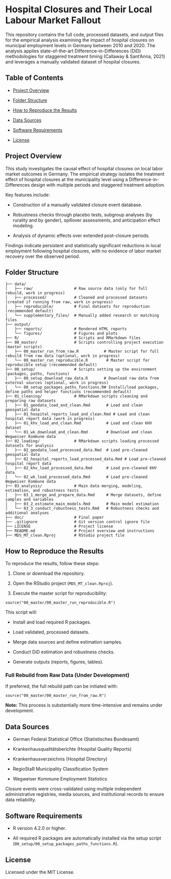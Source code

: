 # Hospital Closures and Their Local Labour Market Fallout

This repository contains the full code, processed datasets, and output files for the empirical analysis examining the impact of hospital closures on municipal employment levels in Germany between 2010 and 2020. The analysis applies state-of-the-art Difference-in-Differences (DiD) methodologies for staggered treatment timing (Callaway & Sant’Anna, 2021) and leverages a manually validated dataset of hospital closures.

## Table of Contents

-    [Project Overview](https://chatgpt.com/c/680baebe-06b0-8011-b832-7f35c8428544#project-overview)

-    [Folder Structure](https://chatgpt.com/c/680baebe-06b0-8011-b832-7f35c8428544#folder-structure)

-    [How to Reproduce the Results](https://chatgpt.com/c/680baebe-06b0-8011-b832-7f35c8428544#how-to-reproduce-the-results)

-    [Data Sources](https://chatgpt.com/c/680baebe-06b0-8011-b832-7f35c8428544#data-sources)

-    [Software Requirements](https://chatgpt.com/c/680baebe-06b0-8011-b832-7f35c8428544#software-requirements)

-    [License](https://chatgpt.com/c/680baebe-06b0-8011-b832-7f35c8428544#license)

## Project Overview

This study investigates the causal effect of hospital closures on local labor market outcomes in Germany. The empirical strategy isolates the treatment effect of hospital closures at the municipality level using a Difference-in-Differences design with multiple periods and staggered treatment adoption.

Key features include:

-    Construction of a manually validated closure event database.

-    Robustness checks through placebo tests, subgroup analyses (by rurality and by gender), spillover assessments, and anticipation effect modeling.

-    Analysis of dynamic effects over extended post-closure periods.

Findings indicate persistent and statistically significant reductions in local employment following hospital closures, with no evidence of labor market recovery over the observed period.

## Folder Structure

```         
├── data/
│   ├── raw/                  # Raw source data (only for full rebuild, work in progress)
│   ├── processed/            # Cleaned and processed datasets (created if running from raw, work in progress)
│   ├── reproducible/         # Final datasets for reproduction (recommended default)
│   └── supplementary_files/  # Manually added research or matching files
├── output/
│   ├── reports/              # Rendered HTML reports
│   └── figures/              # Figures and plots
├── R/                        # Scripts and RMarkdown files
├── 00_master/                # Scripts controlling project execution (master scripts)
│   ├── 00_master_run_from_raw.R           # Master script for full rebuild from raw data (optional, work in progress)
│   └── 00_master_run_reproducible.R        # Master script for reproducible setup (recommended default)
├── 00_setup/                 # Scripts setting up the environment (packages, paths, functions)
│   ├── 00_setup_download_raw_data.R       # Download raw data from external sources (optional, work in progress)
│   └── 00_setup_packages_paths_functions.R# Install/load packages, define paths and helper functions (recommended default)
├── 01_cleaning/              # RMarkdown scripts cleaning and preparing raw datasets
│   ├── 01_geodata_load_and_clean.Rmd       # Load and clean geospatial data
│   ├── 01_hospital_reports_load_and_clean.Rmd # Load and clean hospital report data (work in progress)
│   ├── 01_khv_load_and_clean.Rmd           # Load and clean KHV dataset
│   └── 01_wk_download_and_clean.Rmd        # Download and clean Wegweiser Kommune data
├── 02_loading/               # RMarkdown scripts loading processed datasets for analysis
│   ├── 02_geodata_load_processed_data.Rmd  # Load pre-cleaned geospatial data
│   ├── 02_hospital_reports_load_processed_data.Rmd # Load pre-cleaned hospital report data
│   ├── 02_khv_load_processed_data.Rmd      # Load pre-cleaned KHV data
│   └── 02_wk_load_processed_data.Rmd       # Load pre-cleaned Wegweiser Kommune data
├── 03_analysis/              # Main data merging, modeling, estimation, and robustness tests
│   ├── 03_1_merge_and_prepare_data.Rmd     # Merge datasets, define samples and variables
│   ├── 03_2_estimate_main_models.Rmd       # Main model estimation
│   └── 03_3_conduct_robustness_tests.Rmd   # Robustness checks and additional analyses
├── doc/                      # Final paper
├── .gitignore                # Git version control ignore file
├── LICENSE                   # Project license
├── README.md                 # Project overview and instructions
├── MDS_MT_clean.Rproj        # RStudio project file

```

## How to Reproduce the Results

To reproduce the results, follow these steps:

1.   Clone or download the repository.

2.   Open the RStudio project (`MDS_MT_clean.Rproj`).

3.   Execute the master script for reproducibility:

```         
source("00_master/00_master_run_reproducible.R") 
```

This script will:

-    Install and load required R packages.

-    Load validated, processed datasets.

-    Merge data sources and define estimation samples.

-    Conduct DiD estimation and robustness checks.

-    Generate outputs (reports, figures, tables).


### Full Rebuild from Raw Data (Under Development)

If preferred, the full rebuild path can be initiated with:

```         
source("00_master/00_master_run_from_raw.R") 
```

**Note:** This process is substantially more time-intensive and remains under development.

## Data Sources

-    German Federal Statistical Office (Statistisches Bundesamt)

-    Krankenhausqualitätsberichte (Hospital Quality Reports)

-   Krankenhausverzeichnis (Hospital Directory)

-    RegioStaR Municipality Classification System

-   Wegweiser Kommune Employment Statistics

Closure events were cross-validated using multiple independent administrative registries, media sources, and institutional records to ensure data reliability.

## Software Requirements

-    R version 4.2.0 or higher.

-    All required R packages are automatically installed via the setup script (`00_setup/00_setup_packages_paths_functions.R`).

## License

Licensed under the MIT License.
